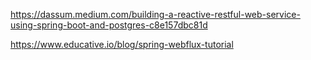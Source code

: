 https://dassum.medium.com/building-a-reactive-restful-web-service-using-spring-boot-and-postgres-c8e157dbc81d

https://www.educative.io/blog/spring-webflux-tutorial

